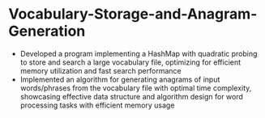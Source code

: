 # Vocabulary-Storage-and-Anagram-Generation
- Developed a program implementing a HashMap with quadratic probing to store and search a large vocabulary file, optimizing
for efficient memory utilization and fast search performance
- Implemented an algorithm for generating anagrams of input words/phrases from the vocabulary file with optimal time
complexity, showcasing effective data structure and algorithm design for word processing tasks with efficient memory usage
